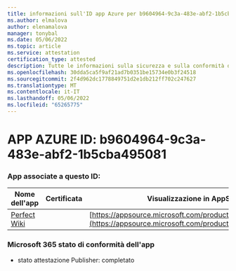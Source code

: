 ```yaml
---
title: informazioni sull'ID app Azure per b9604964-9c3a-483e-abf2-1b5cba495081
ms.author: elmalova
author: elenamalova
manager: tonybal
ms.date: 05/06/2022
ms.topic: article
ms.service: attestation
certification_type: attested
description: Tutte le informazioni sulla sicurezza e sulla conformità disponibili per b9604964-9c3a-483e-abf2-1b5cba495081.
ms.openlocfilehash: 30dda5ca5f9af21ad7b0351be15734e0b3f24518
ms.sourcegitcommit: 2f4d962dc1778849751d2e1db212ff702c247627
ms.translationtype: MT
ms.contentlocale: it-IT
ms.lasthandoff: 05/06/2022
ms.locfileid: "65265775"
---
```

# <a name="azure-app-id-b9604964-9c3a-483e-abf2-1b5cba495081"></a>APP AZURE ID: b9604964-9c3a-483e-abf2-1b5cba495081


### <a name="apps-associated-with-this-id"></a>App associate a questo ID:
| **Nome dell'app** | **Certificata** | **Visualizzazione in AppSource** |
|--------------|---------------|-----------------------|
| [Perfect Wiki](../forward/WA200001679.md) |  | [https://appsource.microsoft.com/product/office/WA200001679](https://appsource.microsoft.com/product/office/WA200001679) |

### <a name="microsoft-365-app-compliance-status"></a>Microsoft 365 stato di conformità dell'app
- stato attestazione Publisher: completato
